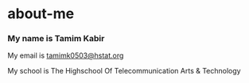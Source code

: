 # about-me

### My name is Tamim Kabir
My email is tamimk0503@hstat.org

My school is The Highschool Of Telecommunication Arts & Technology